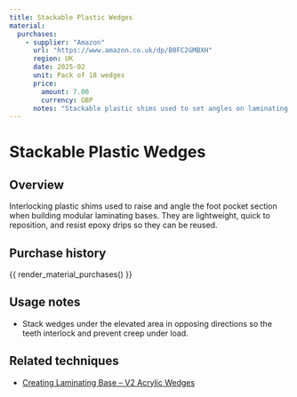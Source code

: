 ```yaml
---
title: Stackable Plastic Wedges
material:
  purchases:
    - supplier: "Amazon"
      url: "https://www.amazon.co.uk/dp/B0FC2GMBXH"
      region: UK
      date: 2025-02
      unit: Pack of 18 wedges
      price:
        amount: 7.00
        currency: GBP
      notes: "Stackable plastic shims used to set angles on laminating bases"
---
```

# Stackable Plastic Wedges

## Overview
Interlocking plastic shims used to raise and angle the foot pocket section when building modular laminating bases. They are
lightweight, quick to reposition, and resist epoxy drips so they can be reused.

## Purchase history

{{ render_material_purchases() }}

## Usage notes
- Stack wedges under the elevated area in opposing directions so the teeth interlock and prevent creep under load.

## Related techniques
- [Creating Laminating Base – V2 Acrylic Wedges](../techniques/creating-laminating-base/v2/acrylic-wedges.md)
